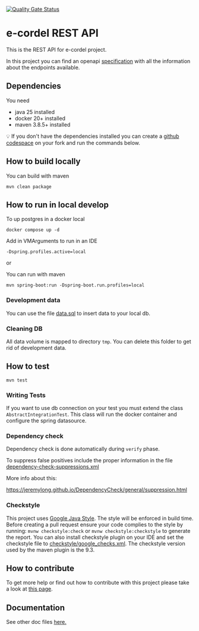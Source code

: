 [![Quality Gate Status](https://sonarcloud.io/api/project_badges/measure?project=e-cordel_ecordel-restapi&metric=alert_status)](https://sonarcloud.io/dashboard?id=e-cordel_ecordel-restapi)

# e-cordel REST API

This is the REST API for e-cordel project.

In this project you can find an openapi [specification](./openapi.yaml) with all the information about the endpoints available. 

## Dependencies
You need
- java 25 installed
- docker 20+  installed
- maven 3.8.5+ installed

:bulb: If you don't have the dependencies installed you can create a [github codespace](https://docs.github.com/pt/codespaces/overview) on your fork and run the commands below.

## How to build locally

You can build with maven

    mvn clean package

## How to run in local develop

To up postgres in a docker local

    docker compose up -d

Add in VMArguments to run in an IDE

    -Dspring.profiles.active=local

or

You can run with maven

    mvn spring-boot:run -Dspring-boot.run.profiles=local


### Development data

You can use the file [data.sql](src/test/resources/db/data/data.sql) to insert data to your local db.

### Cleaning DB

All data volume is mapped to directory `tmp`. You can delete this folder to get rid of development data.

## How to test

    mvn test
    
### Writing Tests

If you want to use db connection on your test you must extend the class `AbstractIntegrationTest`. This class will run the docker container and configure the spring datasource. 

### Dependency check

Dependency check is done automatically during `verify` phase.

To suppress false positives include the proper information in the file [dependency-check-suppressions.xml](dependency-check-suppressions.xml)

More info about this:

https://jeremylong.github.io/DependencyCheck/general/suppression.html

### Checkstyle

This project uses [Google Java Style](https://google.github.io/styleguide/javaguide.html). The style will be enforced in build time.
Before creating a pull request ensure your code complies to the style by running: `mvnw checkstyle:check` or `mvnw checkstyle:checkstyle` to generate the report.
You can also install checkstyle plugin on your IDE and set the checkstyle file to [checkstyle/google_checks.xml](checkstyle/google_checks.xml).
The checkstyle version used by the maven plugin is the 9.3.

## How to contribute

To get more help or find out how to contribute with this project please take a look at [this page](http://www.ecordel.com.br/como-contribuir).

## Documentation

See other doc files [here.](./docs/README.md)
